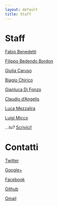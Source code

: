 ```yaml
---
layout: default
title: Staff
---
```




<div class="row"><div class="span6"><h1 id="staff">Staff</h1>
<p><a href="https://plus.google.com/114111013415938067238/posts">Fabio Benedetti</a></p>
<p><a href="mailto:michiamophil@gmail.com">Filippo Bedendo Bordon</a></p>
<p><a href="http://akanekuroda.altervista.org/">Giulia Caruso</a></p>
<p><a href="https://plus.google.com/104165386158458837286/posts">Biagio Chirico</a></p>
<p><a href="it.linkedin.com/pub/gianluca-di-fonzo/3b/b17/113">Gianluca Di Fonzo</a></p>
<p><a href="http://claudiodangelis.com/about">Claudio d’Angelis</a> </p>
<p><a href="https://plus.google.com/117628715051398337711/posts">Luca Mezzalira</a></p>
<p><a href="mailto:l.micco@tiscali.it">Luigi Micco</a></p>
<p><em>…tu?</em> <a href="mailto:dartlang.ita@gmail.com">Scrivici!</a></p>
</div>

<div class="span6">
    <h1>Contatti</h1>
    <p><a href="http://twitter.com/dartlang_italia">Twitter</a></p>
    <p><a href="https://plus.google.com/b/102709061618541057184/102709061618541057184/posts">Google+</a></p>
    <p><a href="https://www.facebook.com/DartlangItalia">Facebook</a></p>
    <p><a href="https://github.com/dartlang-italia">Github</a></p>
    <p><a href="mailto:dartlang.ita@gmail.com">Gmail</a></p>

</div></div>
